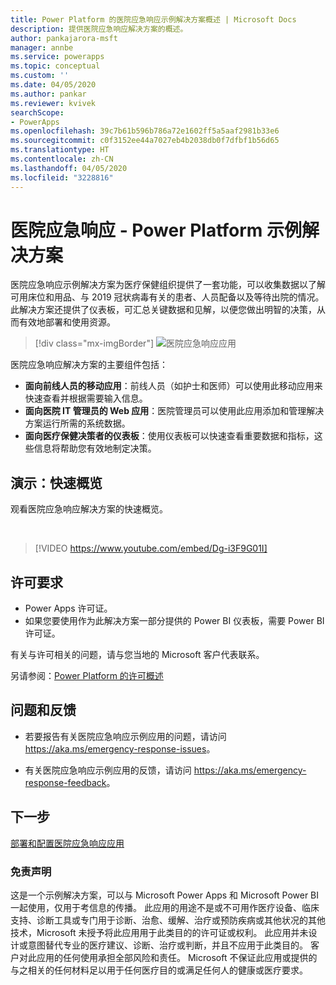 ```yaml
---
title: Power Platform 的医院应急响应示例解决方案概述 | Microsoft Docs
description: 提供医院应急响应解决方案的概述。
author: pankajarora-msft
manager: annbe
ms.service: powerapps
ms.topic: conceptual
ms.custom: ''
ms.date: 04/05/2020
ms.author: pankar
ms.reviewer: kvivek
searchScope:
- PowerApps
ms.openlocfilehash: 39c7b61b596b786a72e1602ff5a5aaf2981b33e6
ms.sourcegitcommit: c0f3152ee44a7027eb4b2038db0f7dfbf1b56d65
ms.translationtype: HT
ms.contentlocale: zh-CN
ms.lasthandoff: 04/05/2020
ms.locfileid: "3228816"
---
```

# <a name="hospital-emergency-response---power-platform-sample-solution"></a>医院应急响应 - Power Platform 示例解决方案

医院应急响应示例解决方案为医疗保健组织提供了一套功能，可以收集数据以了解可用床位和用品、与 2019 冠状病毒有关的患者、人员配备以及等待出院的情况。 此解决方案还提供了仪表板，可汇总关键数据和见解，以便您做出明智的决策，从而有效地部署和使用资源。

> [!div class="mx-imgBorder"] 
> ![医院应急响应应用](media/conf-ermerg-response-solution-overview.png)

医院应急响应解决方案的主要组件包括：

- **面向前线人员的移动应用**：前线人员（如护士和医师）可以使用此移动应用来快速查看并根据需要输入信息。
- **面向医院 IT 管理员的 Web 应用**：医院管理员可以使用此应用添加和管理解决方案运行所需的系统数据。
- **面向医疗保健决策者的仪表板**：使用仪表板可以快速查看重要数据和指标，这些信息将帮助您有效地制定决策。

## <a name="demo-quick-overview"></a>演示：快速概览

观看医院应急响应解决方案的快速概览。

<br/>

> [!VIDEO https://www.youtube.com/embed/Dg-i3F9G01I]

## <a name="licensing-requirements"></a>许可要求

- Power Apps 许可证。
- 如果您要使用作为此解决方案一部分提供的 Power BI 仪表板，需要 Power BI 许可证。

有关与许可相关的问题，请与您当地的 Microsoft 客户代表联系。

另请参阅：[Power Platform 的许可概述](https://docs.microsoft.com/power-platform/admin/pricing-billing-skus)

## <a name="issues-and-feedback"></a>问题和反馈

- 若要报告有关医院应急响应示例应用的问题，请访问 <https://aka.ms/emergency-response-issues>。

- 有关医院应急响应示例应用的反馈，请访问 <https://aka.ms/emergency-response-feedback>。

## <a name="next-step"></a>下一步

[部署和配置医院应急响应应用](deploy-configure.md)

### <a name="disclaimer"></a>免责声明

这是一个示例解决方案，可以与 Microsoft Power Apps 和 Microsoft Power BI 一起使用，仅用于考信息的传播。 此应用的用途不是或不可用作医疗设备、临床支持、诊断工具或专门用于诊断、治愈、缓解、治疗或预防疾病或其他状况的其他技术，Microsoft 未授予将此应用用于此类目的的许可证或权利。 此应用并未设计或意图替代专业的医疗建议、诊断、治疗或判断，并且不应用于此类目的。 客户对此应用的任何使用承担全部风险和责任。 Microsoft 不保证此应用或提供的与之相关的任何材料足以用于任何医疗目的或满足任何人的健康或医疗要求。
